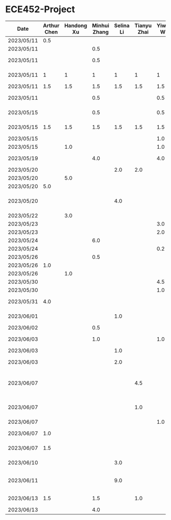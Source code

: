 # ECE452-Project
| Date       | Arthur Chen | Handong Xu | Minhui Zhang | Selina Li | Tianyu Zhai | Yiwen Wu | Task                                                                                    |
|------------|-------------|------------|--------------|-----------|-------------|----------|-----------------------------------------------------------------------------------------|
| 2023/05/11 | 0.5         |            |              |           |             |          | Setup Github repo                                                                       |
| 2023/05/11 |             |            | 0.5          |           |             |          | Setup notions teamspace                                                                 |
| 2023/05/11 |             |            | 0.5          |           |             |          | Summarize project and proposal requirements                                             |
| 2023/05/11 | 1           | 1          | 1            | 1         | 1           | 1        | Think & document 3 feasible ideas                                                       |
| 2023/05/11 | 1.5         | 1.5        | 1.5          | 1.5       | 1.5         | 1.5      | Discuss & Select Idea                                                                   |
| 2023/05/11 |             |            | 0.5          |           |             | 0.5      | Create TimeLog.md and README.md                                                         |
| 2023/05/15 |             |            | 0.5          |           |             | 0.5      | Divide task on proposal and design                                                      |
| 2023/05/15 | 1.5         | 1.5        | 1.5          | 1.5       | 1.5         | 1.5      | Meeting on proposal and design                                                          |
| 2023/05/15 |             |            |              |           |             | 1.0      | Initial design on UI                                                                    |
| 2023/05/15 |             | 1.0        |              |           |             | 1.0      | Upgrade UI design                                                                       |
| 2023/05/19 |             |            | 4.0          |           |             | 4.0      | Design architecture view and architecture style                                         |
| 2023/05/20 |             |            |              | 2.0       | 2.0         |          | Discuss design patterns                                                                 |
| 2023/05/20 |             | 5.0        |              |           |             |          | UI design in Figma                                                                      |
| 2023/05/20 | 5.0         |            |              |           |             |          | Write documentations                                                                    |
| 2023/05/20 |             |            |              | 4.0       |             |          | Demonstrate implementation of design patterns at the coding level                       |
| 2023/05/22 |             | 3.0        |              |           |             |          | UI design in Figma                                                                      |
| 2023/05/23 |             |            |              |           |             | 3.0      | Setup starter code                                                                      |
| 2023/05/23 |             |            |              |           |             | 2.0      | Debug starter code                                                                      |
| 2023/05/24 |             |            | 6.0          |           |             |          | Write Proposal                                                                          |
| 2023/05/24 |             |            |              |           |             | 0.2      | Review Proposal                                                                         |
| 2023/05/26 |             |            | 0.5          |           |             |          | Revise Proposal                                                                         |
| 2023/05/26 | 1.0         |            |              |           |             |          | Revise Documentations                                                                   |
| 2023/05/26 |             | 1.0        |              |           |             |          | Added UI in Proposal                                                                    |
| 2023/05/30 |             |            |              |           |             | 4.5      | Setup/debug starter code                                                                |
| 2023/05/30 |             |            |              |           |             | 1.0      | Prepare Presentation                                                                    |
| 2023/05/31 | 4.0         |            |              |           |             |          | Make and revise all documents for presentation                                          |
| 2023/06/01 |             |            |              | 1.0       |             |          | Revise Proposal based on feedback                                                       |
| 2023/06/02 |             |            | 0.5          |           |             |          | Revise Proposal and upload                                                              |
| 2023/06/03 |             |            | 1.0          |           |             | 1.0      | Plan on how to implement and find resources                                             |
| 2023/06/03 |             |            |              | 1.0       |             |          | PR Review                                                                               |
| 2023/06/03 |             |            |              | 2.0       |             |          | Raise a PR to standardize and clean up code                                             |
| 2023/06/07 |             |            |              |           | 4.5         |          | Set up Navigation Manager for future screens. Create example onboard and login screens. |
| 2023/06/07 |             |            |              |           | 1.0         |          | Address comments & Add prototype screens for care-giver & receiver.                     |
| 2023/06/07 |             |            |              |           |             | 1.0      | PR Review                                                                               |
| 2023/06/07 | 1.0         |            |              |           |             |          | Investigate OCR function implementation                                                 |
| 2023/06/07 | 1.5         |            |              |           |             |          | Investigate Python + Kotlin integration                                                 |
| 2023/06/10 |             |            |              | 3.0       |             |          | Investigate Authentication Method: Auth0 chosen                                         |
| 2023/06/11 |             |            |              | 9.0       |             |          | Implement User authentication/authorization with Auth0                                  |
| 2023/06/13 | 1.5         |            | 1.5          |           | 1.0         |          | Write and Revise Buddy Team Evaluation                                                  |
| 2023/06/13 |             |            | 4.0          |           |             |          | Add Firebase to project                                                                 |
